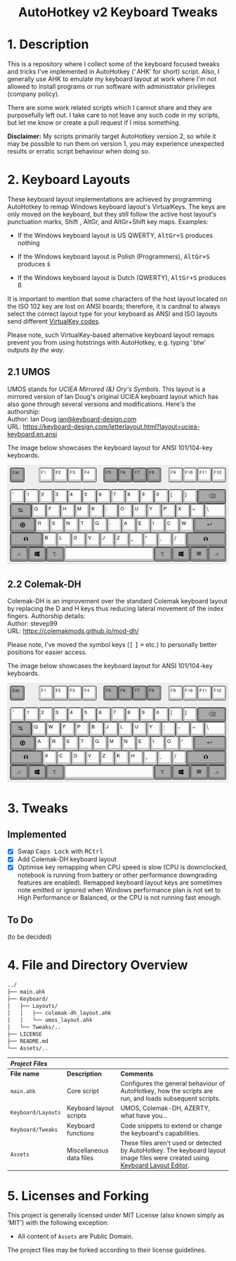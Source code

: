 <h1 align="center">AutoHotkey v2 Keyboard Tweaks</h1>

# 1. Description

This is a repository where I collect some of the keyboard focused tweaks and tricks I've implemented in AutoHotkey (‘ AHK’ for short) script. Also, I generally use AHK to emulate my keyboard layout at work where I'm not allowed to install programs or run software with administrator privileges (company policy).

There are some work related scripts which I cannot share and they are purposefully left out. I take care to not leave any such code in my scripts, but let me know or create a pull request if I miss something.

**Disclaimer:** My scripts primarily target AutoHotkey version 2, so while it may be possible to run them on version 1, you may experience unexpected results or erratic script behaviour when doing so.

# 2. Keyboard Layouts

These keyboard layout implementations are achieved by programming AutoHotkey to remap Windows keyboard layout's VirtualKeys. The keys are only moved on the keyboard, but they still follow the active host layout's punctuation marks, Shift , AltGr, and AltGr+Shift key maps. Examples:

* If the Windows keyboard layout is US QWERTY, <kbd>AltGr+S</kbd> produces nothing

* If the Windows keyboard layout is Polish (Programmers), <kbd>AltGr+S</kbd> produces ś

* If the Windows keyboard layout is Dutch (QWERTY), <kbd>AltGr+S</kbd> produces ß

It is important to mention that some characters of the host layout located on the ISO 102 key are lost on ANSI boards; therefore, it is cardinal to always select the correct layout type for your keyboard as ANSI and ISO layouts send different [VirtualKey codes](https://docs.microsoft.com/en-us/windows/win32/inputdev/virtual-key-codes).

Please note, such VirtualKey-based alternative keyboard layout remaps prevent you from using hotstrings with AutoHotkey, e.g. typing ‘ btw’ outputs *by the way*.

## 2.1 UMOS

UMOS stands for *UCIEA Mirrored (&) Ory's Symbols*. This layout is a mirrored version of Ian Doug's original UCIEA keyboard layout which has also gone through several versions and modifications. Here's the authorship:  
Author: Ian Doug <ian@keyboard-design.com>  
URL: https://keyboard-design.com/letterlayout.html?layout=uciea-keyboard.en.ansi

The image below showcases the keyboard layout for ANSI 101/104-key keyboards.

![UMOS keyboard layout](Assets/Images/Keyboard_Layouts/UMOS_ANSI.png)

## 2.2 Colemak-DH

Colemak-DH is an improvement over the standard Colemak keyboard layout by replacing the D and H keys thus reducing lateral movement of the index fingers. Authorship details:  
Author: stevep99  
URL: https://colemakmods.github.io/mod-dh/

Please note, I've moved the symbol keys (<kbd>[</kbd> <kbd>]</kbd> <kbd>=</kbd> etc.) to personally better positions for easier access.

The image below showcases the keyboard layout for ANSI 101/104-key keyboards.

![Colemak-DH keyboard layout](Assets/Images/Keyboard_Layouts/Colemak-DH_ANSI.png)

# 3. Tweaks

## Implemented

- [x] Swap <kbd>Caps Lock</kbd> with <kbd>RCtrl</kbd> 
- [x] Add Colemak-DH keyboard layout
- [x] Optimise key remapping when CPU speed is slow (CPU is downclocked, notebook is running from battery or other performance downgrading features are enabled). Remapped keyboard layout keys are sometimes note emitted or ignored when Windows performance plan is not set to High Performance or Balanced, or the CPU is not running fast enough.

## To Do

(to be decided)

# 4. File and Directory Overview

```
../
├── main.ahk
├── Keyboard/
│   ├── Layouts/
│   │   ├── colemak-dh_layout.ahk
│   │   └── umos_layout.ahk
│   └── Tweaks/..
├── LICENSE
├── README.md
└── Assets/..
```
| ***Project Files*** |  |  |
| :--- | :--- | :--- |
| **File name** | **Description** | **Comments** |
| `main.ahk` | Core script | Configures the general behaviour of AutoHotkey, how the scripts are run, and loads subsequent scripts. |
| `Keyboard/Layouts` | Keyboard layout scripts | UMOS, Colemak-DH, AZERTY, what have you... |
| `Keyboard/Tweaks` | Keyboard functions | Code snippets to extend or change the keyboard's capabilities.  |
| `Assets` | Miscellaneous data files | These files aren't used or detected by AutoHotkey. The keyboard layout image files were created using [Keyboard Layout Editor](http://keyboard-layout-editor.com). |

# 5. Licenses and Forking

This project is generally licensed under MIT License (also known simply as ‘MIT’) with the following exception:

* All content of `Assets` are Public Domain.

The project files may be forked according to their license guidelines.